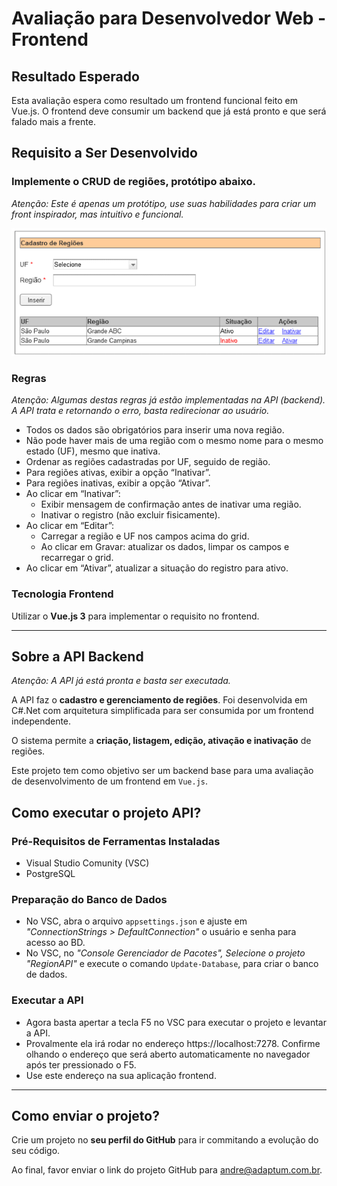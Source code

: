 # Avaliação para Desenvolvedor Web - Frontend

## Resultado Esperado

Esta avaliação espera como resultado um frontend funcional feito em Vue.js. O frontend deve consumir um backend que já está pronto e que será falado mais a frente.

## Requisito a Ser Desenvolvido

### Implemente o CRUD de regiões, protótipo abaixo.

*Atenção: Este é apenas um protótipo, use suas habilidades para criar um front inspirador, mas intuitivo e funcional.*

![Protótipo da tela do CRUD](prototipo-tela-crud-regioes.png)

### Regras

*Atenção: Algumas destas regras já estão implementadas na API (backend). A API trata e retornando o erro, basta redirecionar ao usuário.*

- Todos os dados são obrigatórios para inserir uma nova região.
- Não pode haver mais de uma região com o mesmo nome para o mesmo estado (UF), mesmo que
inativa.
- Ordenar as regiões cadastradas por UF, seguido de região.
- Para regiões ativas, exibir a opção “Inativar”.
- Para regiões inativas, exibir a opção “Ativar”.
- Ao clicar em “Inativar”:
  - Exibir mensagem de confirmação antes de inativar uma região.
  - Inativar o registro (não excluir fisicamente).
- Ao clicar em “Editar”:
  - Carregar a região e UF nos campos acima do grid.
  - Ao clicar em Gravar: atualizar os dados, limpar os campos e recarregar o grid.
-  Ao clicar em “Ativar”, atualizar a situação do registro para ativo.

### Tecnologia Frontend

Utilizar o **Vue.js 3** para implementar o requisito no frontend.

---

## Sobre a API Backend

*Atenção: A API já está pronta e basta ser executada.*

A API faz o **cadastro e gerenciamento de regiões**. Foi desenvolvida em C#.Net com arquitetura simplificada para ser consumida por um frontend independente.

O sistema permite a **criação, listagem, edição, ativação e inativação** de regiões.

Este projeto tem como objetivo ser um backend base para uma avaliação de desenvolvimento de um frontend em `Vue.js`.

## Como executar o projeto API?

### Pré-Requisitos de Ferramentas Instaladas
- Visual Studio Comunity (VSC)
- PostgreSQL

### Preparação do Banco de Dados
- No VSC, abra o arquivo `appsettings.json` e ajuste em *"ConnectionStrings > DefaultConnection"* o usuário e senha para acesso ao BD.
- No VSC, no *"Console Gerenciador de Pacotes", Selecione o projeto "RegionAPI"* e execute o comando `Update-Database`, para criar o banco de dados.

### Executar a API
- Agora basta apertar a tecla F5 no VSC para executar o projeto e levantar a API.
- Provalmente ela irá rodar no endereço https://localhost:7278. Confirme olhando o endereço que será aberto automaticamente no navegador após ter pressionado o F5.
- Use este endereço na sua aplicação frontend.

---

## Como enviar o projeto?

Crie um projeto no **seu perfil do GitHub** para ir commitando a evolução do seu código.

Ao final, favor enviar o link do projeto GitHub para andre@adaptum.com.br.

